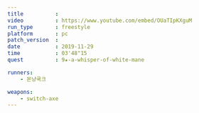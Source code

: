 ```yaml
---
title          :
video          : https://www.youtube.com/embed/OUaTIpKXguM
run_type       : freestyle
platform       : pc
patch_version  : 
date           : 2019-11-29
time           : 03'48"15
quest          : 9★-a-whisper-of-white-mane

runners:
    - 몬냥쿡크

weapons:
    - switch-axe
---
```

